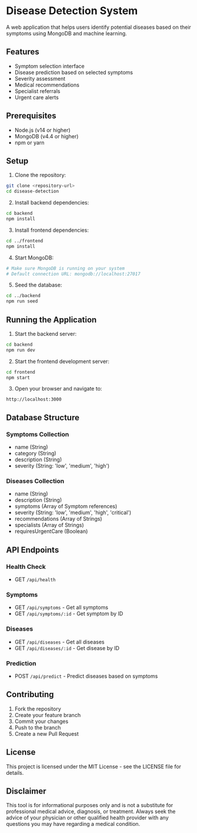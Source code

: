 # Disease Detection System

A web application that helps users identify potential diseases based on their symptoms using MongoDB and machine learning.

## Features

- Symptom selection interface
- Disease prediction based on selected symptoms
- Severity assessment
- Medical recommendations
- Specialist referrals
- Urgent care alerts

## Prerequisites

- Node.js (v14 or higher)
- MongoDB (v4.4 or higher)
- npm or yarn

## Setup

1. Clone the repository:
```bash
git clone <repository-url>
cd disease-detection
```

2. Install backend dependencies:
```bash
cd backend
npm install
```

3. Install frontend dependencies:
```bash
cd ../frontend
npm install
```

4. Start MongoDB:
```bash
# Make sure MongoDB is running on your system
# Default connection URL: mongodb://localhost:27017
```

5. Seed the database:
```bash
cd ../backend
npm run seed
```

## Running the Application

1. Start the backend server:
```bash
cd backend
npm run dev
```

2. Start the frontend development server:
```bash
cd frontend
npm start
```

3. Open your browser and navigate to:
```
http://localhost:3000
```

## Database Structure

### Symptoms Collection
- name (String)
- category (String)
- description (String)
- severity (String: 'low', 'medium', 'high')

### Diseases Collection
- name (String)
- description (String)
- symptoms (Array of Symptom references)
- severity (String: 'low', 'medium', 'high', 'critical')
- recommendations (Array of Strings)
- specialists (Array of Strings)
- requiresUrgentCare (Boolean)

## API Endpoints

### Health Check
- GET `/api/health`

### Symptoms
- GET `/api/symptoms` - Get all symptoms
- GET `/api/symptoms/:id` - Get symptom by ID

### Diseases
- GET `/api/diseases` - Get all diseases
- GET `/api/diseases/:id` - Get disease by ID

### Prediction
- POST `/api/predict` - Predict diseases based on symptoms

## Contributing

1. Fork the repository
2. Create your feature branch
3. Commit your changes
4. Push to the branch
5. Create a new Pull Request

## License

This project is licensed under the MIT License - see the LICENSE file for details.

## Disclaimer

This tool is for informational purposes only and is not a substitute for professional medical advice, diagnosis, or treatment. Always seek the advice of your physician or other qualified health provider with any questions you may have regarding a medical condition.

